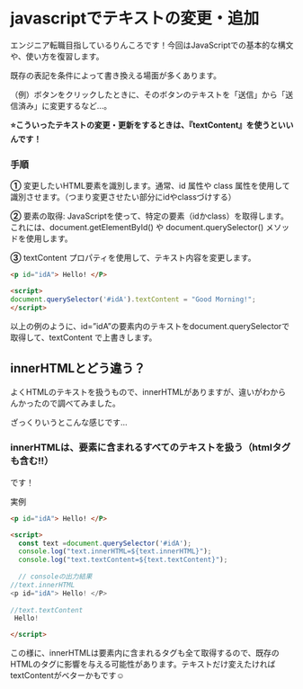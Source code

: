 # javascriptでテキストの変更・追加

エンジニア転職目指しているりんころです！今回はJavaScriptでの基本的な構文や、使い方を復習します。

既存の表記を条件によって書き換える場面が多くあります。

（例）ボタンをクリックしたときに、そのボタンのテキストを「送信」から「送信済み」に変更するなど…。

**⭐️こういったテキストの変更・更新をするときは、『textContent』を使うといいんです！**

### **手順**

**①** 変更したいHTML要素を識別します。通常、id 属性や class 属性を使用して識別させます。（つまり変更させたい部分にidやclassづけする）

**②** 要素の取得: JavaScriptを使って、特定の要素（idかclass）を取得します。これには、document.getElementById() や document.querySelector() メソッドを使用します。

**③** textContent プロパティを使用して、テキスト内容を変更します。

```html
<p id="idA"> Hello! </P>

<script>
document.querySelector('#idA').textContent = "Good Morning!";
</script>
```

以上の例のように、id=”idA”の要素内のテキストをdocument.querySelectorで取得して、textContent で上書きします。

## innerHTMLとどう違う？

よくHTMLのテキストを扱うもので、innerHTMLがありますが、違いがわからんかったので調べてみました。

ざっくりいうとこんな感じです…

### innerHTMLは、要素に含まれるすべてのテキストを扱う（htmlタグも含む!!）

です！

実例

```html
<p id="idA"> Hello! </P>

<script>
  const text =document.querySelector('#idA');
  console.log("text.innerHTML=${text.innerHTML}");
  console.log("text.textContent=${text.textContent}");
  
  // consoleの出力結果
//text.innerHTML
<p id="idA"> Hello! </P>
  
//text.textContent
 Hello!

</script>
```

この様に、innerHTMLは要素内に含まれるタグも全て取得するので、既存のHTMLのタグに影響を与える可能性があります。テキストだけ変えたければtextContentがベターかもです☺️
